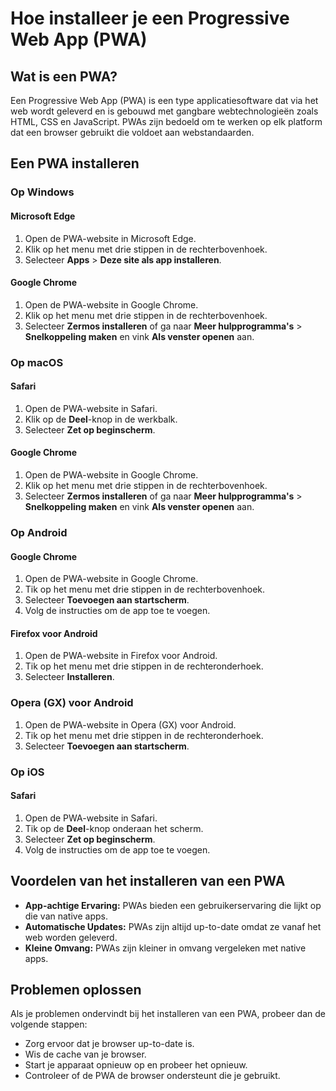# Hoe installeer je een Progressive Web App (PWA)

## Wat is een PWA?

Een Progressive Web App (PWA) is een type applicatiesoftware dat via het web wordt geleverd en is gebouwd met gangbare webtechnologieën zoals HTML, CSS en JavaScript. PWAs zijn bedoeld om te werken op elk platform dat een browser gebruikt die voldoet aan webstandaarden.

## Een PWA installeren

### Op Windows

#### Microsoft Edge
1. Open de PWA-website in Microsoft Edge.
2. Klik op het menu met drie stippen in de rechterbovenhoek.
3. Selecteer **Apps** > **Deze site als app installeren**.

#### Google Chrome
1. Open de PWA-website in Google Chrome.
2. Klik op het menu met drie stippen in de rechterbovenhoek.
3. Selecteer **Zermos installeren** of ga naar **Meer hulpprogramma's** > **Snelkoppeling maken** en vink **Als venster openen** aan.

### Op macOS

#### Safari
1. Open de PWA-website in Safari.
2. Klik op de **Deel**-knop in de werkbalk.
3. Selecteer **Zet op beginscherm**.

#### Google Chrome
1. Open de PWA-website in Google Chrome.
2. Klik op het menu met drie stippen in de rechterbovenhoek.
3. Selecteer **Zermos installeren** of ga naar **Meer hulpprogramma's** > **Snelkoppeling maken** en vink **Als venster openen** aan.

### Op Android

#### Google Chrome
1. Open de PWA-website in Google Chrome.
2. Tik op het menu met drie stippen in de rechterbovenhoek.
3. Selecteer **Toevoegen aan startscherm**.
4. Volg de instructies om de app toe te voegen.

#### Firefox voor Android
1. Open de PWA-website in Firefox voor Android.
2. Tik op het menu met drie stippen in de rechteronderhoek.
3. Selecteer **Installeren**.

### Opera (GX) voor Android
1. Open de PWA-website in Opera (GX) voor Android.
2. Tik op het menu met drie stippen in de rechteronderhoek.
3. Selecteer **Toevoegen aan startscherm**.

### Op iOS

#### Safari
1. Open de PWA-website in Safari.
2. Tik op de **Deel**-knop onderaan het scherm.
3. Selecteer **Zet op beginscherm**.
4. Volg de instructies om de app toe te voegen.

## Voordelen van het installeren van een PWA

- **App-achtige Ervaring:** PWAs bieden een gebruikerservaring die lijkt op die van native apps.
- **Automatische Updates:** PWAs zijn altijd up-to-date omdat ze vanaf het web worden geleverd.
- **Kleine Omvang:** PWAs zijn kleiner in omvang vergeleken met native apps.

## Problemen oplossen

Als je problemen ondervindt bij het installeren van een PWA, probeer dan de volgende stappen:

- Zorg ervoor dat je browser up-to-date is.
- Wis de cache van je browser.
- Start je apparaat opnieuw op en probeer het opnieuw.
- Controleer of de PWA de browser ondersteunt die je gebruikt.